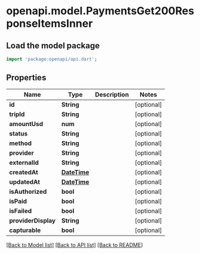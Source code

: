 # openapi.model.PaymentsGet200ResponseItemsInner

## Load the model package
```dart
import 'package:openapi/api.dart';
```

## Properties
Name | Type | Description | Notes
------------ | ------------- | ------------- | -------------
**id** | **String** |  | [optional] 
**tripId** | **String** |  | [optional] 
**amountUsd** | **num** |  | [optional] 
**status** | **String** |  | [optional] 
**method** | **String** |  | [optional] 
**provider** | **String** |  | [optional] 
**externalId** | **String** |  | [optional] 
**createdAt** | [**DateTime**](DateTime.md) |  | [optional] 
**updatedAt** | [**DateTime**](DateTime.md) |  | [optional] 
**isAuthorized** | **bool** |  | [optional] 
**isPaid** | **bool** |  | [optional] 
**isFailed** | **bool** |  | [optional] 
**providerDisplay** | **String** |  | [optional] 
**capturable** | **bool** |  | [optional] 

[[Back to Model list]](../README.md#documentation-for-models) [[Back to API list]](../README.md#documentation-for-api-endpoints) [[Back to README]](../README.md)


